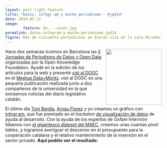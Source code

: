 ```yaml
---
layout: post-light-feature
title: "Datos, infogr.am y mucho periodismo - #jpd14"
date: 2014-05-12
image: 
        feature: Ha...-cover.jpg
permalink: datos-infogram-y-mucho-periodismo-jpd14
figure: Más de cincuenta periodistas se dieron cita en la sala Mirador del CCCB / CCCB
---
```

<p><img src="http://farm8.staticflickr.com/7096/14061507543_0d822c8915_n.jpg" style="width: 180px; float: right; margin-left: 10px"></p>

<p>Hace dos semanas tuvimos en Barcelona las <a href="http://periodismodatos.okfn.es">II Jornadas de Periodismo de Datos y Open Data</a> organizadas por la Open Knowledge Foundation. Ayudé en la edición de los artículos para la web y presenté <a href="http://vistaldogc.cat">vist al DOGC</a> en el <a href="http://periodismodatos.okfn.es/meetup/">Meetup Data+Moritz</a>. vist al DOGC es una pequeña publicación realizada junto a dos compañeros de la universidad en la que extraemos noticias del diario legislativo catalán. </p>

<p>El último día <a href="http://twitter.com/tonibardia">Toni Bardia</a>, <a href="http://twitter.com/arnaufc">Arnau Florez</a> y yo creamos un gráfico con <a href="http://infogr.am">infogr.am</a>, que fue premiado en el <em>hackaton</em> <a href="http://jpd14.hackdash.org/">de visualización de datos</a> de ayuda al desarrollo. Con la ayuda de los expertos de Oxfam Intermón lidiamos con <a href="http://bit.ly/boxJPD14">el gigantesco <em>dataset</em> del MAEC</a>, creamos unas cuantas <em>pivot tables</em>, y logramos averiguar el descenso en el presupuesto para la cooperación catalana y el relativo mantenimiento de la inversión en el sector privado. <strong>Aquí podéis ver el resultado:</strong></p>

<script id="infogram_0_cooperacion-un-asunto-privado" src="http://e.infogr.am/js/embed.js" type="text/javascript"></script>